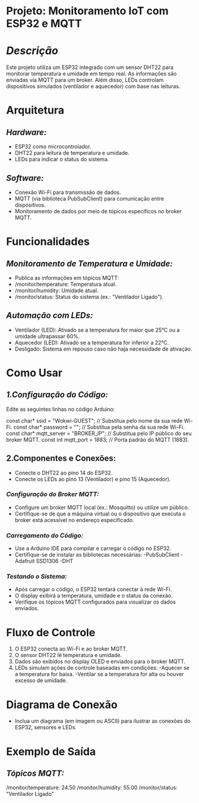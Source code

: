 # **Projeto: Monitoramento IoT com ESP32 e MQTT**

# *Descrição*

Este projeto utiliza um ESP32 integrado com um sensor DHT22 para monitorar temperatura e umidade em tempo real. As informações são enviadas via MQTT para um broker. Além disso, LEDs controlam dispositivos simulados (ventilador e aquecedor) com base nas leituras.

# **Arquitetura**
## *Hardware:*

- ESP32 como microcontrolador.
- DHT22 para leitura de temperatura e umidade.
- LEDs para indicar o status do sistema.

## *Software:*

- Conexão Wi-Fi para transmissão de dados.
- MQTT (via biblioteca PubSubClient) para comunicação entre dispositivos.
- Monitoramento de dados por meio de tópicos específicos no broker MQTT.


# **Funcionalidades**
## *Monitoramento de Temperatura e Umidade:*

- Publica as informações em tópicos MQTT:
- /monitor/temperature: Temperatura atual.
- /monitor/humidity: Umidade atual.
- /monitor/status: Status do sistema (ex.: "Ventilador Ligado").

## *Automação com LEDs:*

- Ventilador (LED): Ativado se a temperatura for maior que 25°C ou a umidade ultrapassar 60%.
- Aquecedor (LED): Ativado se a temperatura for inferior a 22°C.
- Desligado: Sistema em repouso caso não haja necessidade de ativação.

# **Como Usar**
## *1.Configuração do Código:*

Edite as seguintes linhas no código Arduino:

  const char* ssid = "Wokwi-GUEST";      // Substitua pelo nome da sua rede Wi-Fi.
  const char* password = "";             // Substitua pela senha da sua rede Wi-Fi.
  const char* mqtt_server = "BROKER_IP"; // Substitua pelo IP público do seu broker MQTT.
  const int mqtt_port = 1883;            // Porta padrão do MQTT (1883).

## **2.Componentes e Conexões:**

- Conecte o DHT22 ao pino 14 do ESP32.
- Conecte os LEDs ao pino 13 (Ventilador) e pino 15 (Aquecedor).

### *Configuração do Broker MQTT:*

- Configure um broker MQTT local (ex.: Mosquitto) ou utilize um público.
- Certifique-se de que a máquina virtual ou o dispositivo que executa o broker está acessível no endereço especificado.

### *Carregamento do Código:*

- Use a Arduino IDE para compilar e carregar o código no ESP32.
- Certifique-se de instalar as bibliotecas necessárias:
  -PubSubClient
  -Adafruit SSD1306
  -DHT

### *Testando o Sistema:*

- Após carregar o código, o ESP32 tentará conectar à rede Wi-Fi.
- O display exibirá a temperatura, umidade e o status da conexão.
- Verifique os tópicos MQTT configurados para visualizar os dados enviados.

# **Fluxo de Controle**
1. O ESP32 conecta ao Wi-Fi e ao broker MQTT.
2. O sensor DHT22 lê temperatura e umidade.
3. Dados são exibidos no display OLED e enviados para o broker MQTT.
4. LEDs simulam ações de controle baseadas em condições:
  -Aquecer se a temperatura for baixa.
  -Ventilar se a temperatura for alta ou houver excesso de umidade.

# **Diagrama de Conexão**
- Inclua um diagrama (em imagem ou ASCII) para ilustrar as conexões do ESP32, sensores e LEDs.

# **Exemplo de Saída**

## *Tópicos MQTT:*
  /monitor/temperature: 24.50
  /monitor/humidity: 55.00
  /monitor/status: "Ventilador Ligado"

